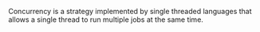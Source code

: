 Concurrency is a strategy implemented by single threaded languages that allows a single thread to run multiple jobs at the same time.